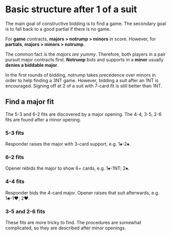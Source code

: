 Basic structure after 1 of a suit
=================================
The main goal of constructive bidding is to find a game.  The secondary goal is
to fall back to a good partial if there is no game.

For **game** contracts, **majors > notrump > minors** in score.  However, for
**partials**, **majors > minors > notrump**.

The common fact is the *majors are yummy*.  Therefore, both players in a pair
pursuit major contracts first.  **Notrump** bids and supports in a **minor**
usually **denies a biddable major**.

In the first rounds of bidding, notrump takes precedence over minors in order
to help finding a 3NT game.  However, bidding a suit after an 1NT is
encouraged.  Signing off at 2 of a suit with 7-card fit is still better than
1NT.

Find a major fit
----------------
The 5-3 and 6-2 fits are discovered by a major opening.  The 4-4, 3-5, 2-6 fits
are found after a minor opening.

### 5-3 fits ###
Responder raises the major with 3-card support, e.g. 1♠-2♠.

### 6-2 fits ###
Opener rebids the major to show 6+ cards, e.g. 1♠-1NT; 2♠.

### 4-4 fits ###
Responder bids the 4-card major.  Opener raises that suit afterwards,
e.g. 1♣-1♥; 2♥.

### 3-5 and 2-6 fits ###
These fits are more tricky to find.  The procedures are somewhat complicated,
so they are described after minor openings.
